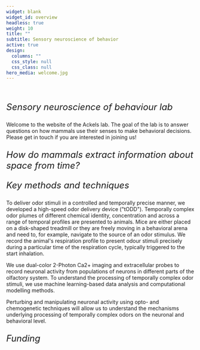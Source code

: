 ```yaml
---
widget: blank
widget_id: overview
headless: true
weight: 10
title: ""
subtitle: Sensory neuroscience of behavior
active: true
design:
  columns: ""
  css_style: null
  css_class: null
hero_media: welcome.jpg
---
```


<br>

<p style="font-size:18pt; font-style:italic">
Sensory neuroscience of behaviour lab
</p>
Welcome to the website of the Ackels lab. The goal of the lab is to answer questions on how mammals use their senses to make behavioral decisions.  
Please get in touch if you are interested in joining us!

<p style="font-size:18pt; font-style:italic">
How do mammals extract information about space from time?
</p>

<p style="font-size:18pt; font-style:italic">
Key methods and techniques
</p>
To deliver odor stimuli in a controlled and temporally precise manner, we developed a high-speed odor delivery device ("tODD"). Temporally complex odor plumes of different chemical identity, concentration and across a range of temporal profiles are presented to animals. Mice are either placed on a disk-shaped treadmill or they are freely moving in a behavioral arena and need to, for example, navigate to the source of an odor stimulus.  
We record the animal's respiration profile to present odour stimuli precisely during a particular time of the respiration cycle, typically triggered to the start inhalation.  

We use dual-color 2-Photon Ca2+ imaging and extracellular probes to record neuronal activity from populations of neurons in different parts of the olfactory system. To understand the processing of temporally complex odor stimuli, we use machine learning-based data analysis and computational modelling methods.  

Perturbing and manipulating neuronal activity using opto- and chemogenetic techniques will allow us to understand the mechanisms underlying processing of temporally complex odors on the neuronal and behavioral level.

<p style="font-size:18pt; font-style:italic">
Funding
</p>


